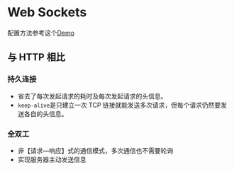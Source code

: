 # Web Sockets

配置方法参考这个[Demo](https://github.com/samoyi/Nichijou/tree/master/communication/websocket)

## 与 HTTP 相比
### 持久连接
* 省去了每次发起请求的耗时及每次发起请求的头信息。
* `keep-alive`是只建立一次 TCP 链接就能发送多次请求，但每个请求仍然要发送各自的头信息。

### 全双工
* 非【请求—响应】式的通信模式，多次通信也不需要轮询
* 实现服务器主动发送信息
